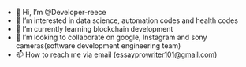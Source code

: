 - 👋 Hi, I’m @Developer-reece
- 👀 I’m interested in data science, automation codes and health codes 
- 🌱 I’m currently learning blockchain development 
- 💞️ I’m looking to collaborate on google, Instagram and sony cameras(software development engineering team)
- 📫 How to reach me via email (essayprowriter101@gmail.com)

<!---
Developer-reece/Developer-reece is a ✨ special ✨ repository because its `README.md` (this file) appears on your GitHub profile.
You can click the Preview link to take a look at your changes.
--->

